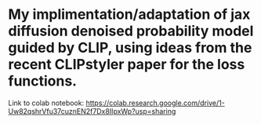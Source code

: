 # My implimentation/adaptation of jax diffusion denoised probability model guided by CLIP, using ideas from the recent CLIPstyler paper for the loss functions.

Link to colab notebook: https://colab.research.google.com/drive/1-Uw82qshrVfu37cuznEN2f7Dx8IIpxWp?usp=sharing
